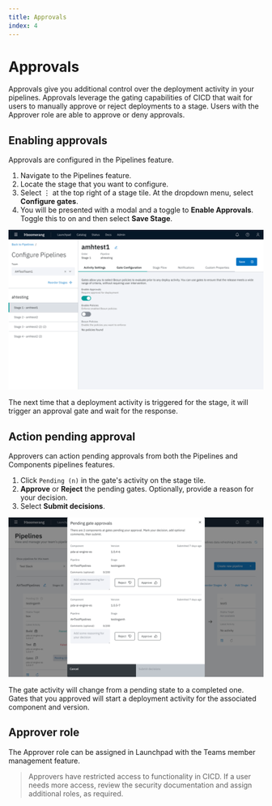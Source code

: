 ```yaml
---
title: Approvals
index: 4
---
```


# Approvals

Approvals give you additional control over the deployment activity in your pipelines. Approvals leverage the gating capabilities of CICD that wait for users to manually approve or reject deployments to a stage. Users with the Approver role are able to approve or deny approvals.

## Enabling approvals

Approvals are configured in the Pipelines feature.

1. Navigate to the Pipelines feature.
2. Locate the stage that you want to configure.
3. Select ⋮ at the top right of a stage tile. At the dropdown menu, select **Configure gates**.
4. You will be presented with a modal and a toggle to **Enable Approvals**. Toggle this to on and then select **Save Stage**.

![Enable Approvals](./assets/img/pipelines-gates-enable-approvals.png)


The next time that a deployment activity is triggered for the stage, it will trigger an approval gate and wait for the response.

## Action pending approval

Approvers can action pending approvals from both the Pipelines and Components pipelines features.

1. Click `Pending (n)` in the gate's activity on the stage tile.
2. **Approve** or **Reject** the pending gates. Optionally, provide a reason for your decision.
3. Select **Submit decisions**.

![CICD Pipelines](./assets/img/pipelines-pending-approval.png)

The gate activity will change from a pending state to a completed one. Gates that you approved will start a deployment activity for the associated component and version.

## Approver role

The Approver role can be assigned in Launchpad with the Teams member management feature.

> Approvers have restricted access to functionality in CICD. If a user needs more access, review the security documentation and assign additional roles, as required.
